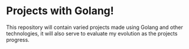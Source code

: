 # Projects with Golang!


This repository will contain varied projects made using Golang and other technologies, it will also serve to evaluate my evolution as the projects progress.